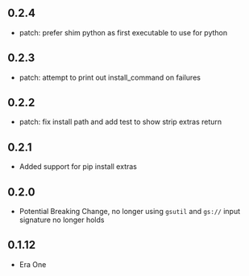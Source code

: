 ## 0.2.4
- patch: prefer shim python as first executable to use for python

## 0.2.3
- patch: attempt to print out install_command on failures

## 0.2.2
- patch: fix install path and add test to show strip extras return

## 0.2.1
- Added support for pip install extras

## 0.2.0

- Potential Breaking Change, no longer using `gsutil` and `gs://` input signature no longer holds


## 0.1.12
- Era One 